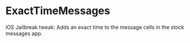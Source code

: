 # ExactTimeMessages
iOS Jailbreak tweak: Adds an exact time to the message cells in the stock messages app.
